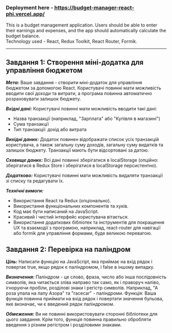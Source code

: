 ### Deployment here - https://budget-manager-react-phi.vercel.app/

This is a budget management application. Users should be able to enter their earnings and expenses, and the app should automatically calculate the budget balance.<br/>
Technology used - React, Redux Toolkit, React Router, Formik.

---

## Завдання 1: Створення міні-додатка для управління бюджетом 
***Мета:*** Ваше завдання - створити міні-додаток для управління бюджетом за допомогою React. Користувачі повинні мати можливість вводити свої доходи та витрати, а програма повинна автоматично розраховувати залишок бюджету. 

***Вхідні дані:*** Користувачі повинні мати можливість вводити такі дані:

- Назва транзакції (наприклад, "Зарплата" або "Купівля в магазині") 
- Сума транзакції 
-	Тип транзакції: дохід або витрата 
 
***Вихідні даних:*** Додаток повинен відображати список усіх транзакцій користувача, а також загальну суму доходів, загальну суму видатків та залишок бюджету. Транзакції мають бути відсортовані за датою. 

***Сховище даних:*** Всі дані повинні зберігатися в localStorage (опційно: зберігатися в Redux Store і зберігатися в localStorage персистентно). 

***Додатково:*** Користувачі повинні мати можливість видаляти транзакції зі списку та редагувати їх. 

***Технічні вимоги:***
- Використання React та Redux (опціонально). 
- Використання функціональних компонентів та хуків. 
- Код має бути написаний на JavaScript. 
- Красивий і чистий інтерфейс користувача вітається. 
- Використання додаткових бібліотек та інструментів для покращення UX та взаємодії з програмою, наприклад, react-router для навігації або formik для управління формами, буде великою перевагою.

## Завдання 2: Перевірка на паліндром
***Ціль:*** Написати функцію на JavaScript, яка приймає на вхід рядок і повертає true, якщо рядок є паліндромом, і false в іншому випадку.

***Визначення:*** Паліндром - це слово, фраза, число або інша послідовність символів, яка читається зліва направо так само, як і праворуч наліво, ігноруючи пробіли, розділові знаки і регістр символів. Наприклад, "А роза упала на лапу Азора" та "racecar" - паліндроми.
Функція: Ваша функція повинна приймати на вхід рядок і повертати значення бульова, яке визначає, чи є введений рядок паліндромом.

***Обмеження:*** Ви не повинні використовувати сторонні бібліотеки для цього завдання. Крім того, функція повинна правильно обробляти введення з різним регістром і розділовими знаками.


